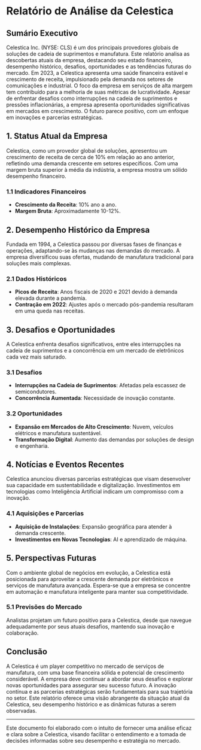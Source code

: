# Relatório de Análise da Celestica

## Sumário Executivo

Celestica Inc. (NYSE: CLS) é um dos principais provedores globais de soluções de cadeia de suprimentos e manufatura. Este relatório analisa as descobertas atuais da empresa, destacando seu estado financeiro, desempenho histórico, desafios, oportunidades e as tendências futuras do mercado. Em 2023, a Celestica apresenta uma saúde financeira estável e crescimento de receita, impulsionado pela demanda nos setores de comunicações e industrial. O foco da empresa em serviços de alta margem tem contribuído para a melhoria de suas métricas de lucratividade. Apesar de enfrentar desafios como interrupções na cadeia de suprimentos e pressões inflacionárias, a empresa apresenta oportunidades significativas em mercados em crescimento. O futuro parece positivo, com um enfoque em inovações e parcerias estratégicas.

## 1. Status Atual da Empresa

Celestica, como um provedor global de soluções, apresentou um crescimento de receita de cerca de 10% em relação ao ano anterior, refletindo uma demanda crescente em setores específicos. Com uma margem bruta superior à média da indústria, a empresa mostra um sólido desempenho financeiro.

### 1.1 Indicadores Financeiros

- **Crescimento da Receita**: 10% ano a ano.
- **Margem Bruta**: Aproximadamente 10-12%.

## 2. Desempenho Histórico da Empresa

Fundada em 1994, a Celestica passou por diversas fases de finanças e operações, adaptando-se às mudanças nas demandas do mercado. A empresa diversificou suas ofertas, mudando de manufatura tradicional para soluções mais complexas.

### 2.1 Dados Históricos

- **Picos de Receita**: Anos fiscais de 2020 e 2021 devido à demanda elevada durante a pandemia.
- **Contração em 2022**: Ajustes após o mercado pós-pandemia resultaram em uma queda nas receitas.

## 3. Desafios e Oportunidades

A Celestica enfrenta desafios significativos, entre eles interrupções na cadeia de suprimentos e a concorrência em um mercado de eletrônicos cada vez mais saturado.

### 3.1 Desafios

- **Interrupções na Cadeia de Suprimentos**: Afetadas pela escassez de semicondutores.
- **Concorrência Aumentada**: Necessidade de inovação constante.

### 3.2 Oportunidades

- **Expansão em Mercados de Alto Crescimento**: Nuvem, veículos elétricos e manufatura sustentável.
- **Transformação Digital**: Aumento das demandas por soluções de design e engenharia.

## 4. Notícias e Eventos Recentes

Celestica anunciou diversas parcerias estratégicas que visam desenvolver sua capacidade em sustentabilidade e digitalização. Investimentos em tecnologias como Inteligência Artificial indicam um compromisso com a inovação.

### 4.1 Aquisições e Parcerias

- **Aquisição de Instalações**: Expansão geográfica para atender à demanda crescente.
- **Investimentos em Novas Tecnologias**: AI e aprendizado de máquina.

## 5. Perspectivas Futuras

Com o ambiente global de negócios em evolução, a Celestica está posicionada para aproveitar a crescente demanda por eletrônicos e serviços de manufatura avançada. Espera-se que a empresa se concentre em automação e manufatura inteligente para manter sua competitividade.

### 5.1 Previsões do Mercado

Analistas projetam um futuro positivo para a Celestica, desde que navegue adequadamente por seus atuais desafios, mantendo sua inovação e colaboração.

## Conclusão

A Celestica é um player competitivo no mercado de serviços de manufatura, com uma base financeira sólida e potencial de crescimento considerável. A empresa deve continuar a abordar seus desafios e explorar novas oportunidades para assegurar seu sucesso futuro. A inovação contínua e as parcerias estratégicas serão fundamentais para sua trajetória no setor. Este relatório oferece uma visão abrangente da situação atual da Celestica, seu desempenho histórico e as dinâmicas futuras a serem observadas.

--- 

Este documento foi elaborado com o intuito de fornecer uma análise eficaz e clara sobre a Celestica, visando facilitar o entendimento e a tomada de decisões informadas sobre seu desempenho e estratégia no mercado.